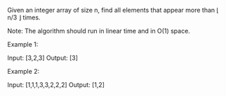 Given an integer array of size n, find all elements that appear more than &lfloor; n/3 &rfloor; times.

Note: The algorithm should run in linear time and in O(1) space.

Example 1:


Input: [3,2,3]
Output: [3]

Example 2:


Input: [1,1,1,3,3,2,2,2]
Output: [1,2]
